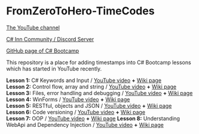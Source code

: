 # FromZeroToHero-TimeCodes
[The YouTube channel](https://www.youtube.com/c/AlmantasKarpavi%C4%8Dius/featured)

[C# Inn Community / Discord Server](https://discord.gg/rCMKcUU)

[GitHub page of C# Bootcamp](https://github.com/csinn/CSharp-From-Zero-To-Hero-v2)

This repository is a place for adding timestamps into C# Bootcamp lessons which has started in YouTube recently.

**Lesson 1:** C# Keywords and Input / [YouTube video](https://www.youtube.com/watch?v=qG0I2NN2dNE) **+** [Wiki page](https://github.com/csinn/CSharp-From-Zero-To-Hero-v2/wiki/C%23-Keywords-and-User-Input)<br>
**Lesson 2:** Control flow, array and string / [YouTube video](https://www.youtube.com/watch?v=l8qhUB80NaA) **+** [Wiki page](https://github.com/csinn/CSharp-From-Zero-To-Hero-v2/wiki/Control-Flow,-Array-and-string)<br>
**Lesson 3:** Files, error handling and debugging / [YouTube video](https://www.youtube.com/watch?v=6bckEKwYAns) **+** [Wiki page](https://github.com/csinn/CSharp-From-Zero-To-Hero-v2/wiki/Files,-error-handling-and-debugging)<br>
**Lesson 4:** WinForms / [YouTube video](https://www.youtube.com/watch?v=RVUHDYUqi2A) **+** [Wiki page](https://github.com/csinn/CSharp-From-Zero-To-Hero-v2/wiki/Frontend-using-WinForms)<br>
**Lesson 5:** RESTful, objects and JSON / [YouTube video](https://www.youtube.com/watch?v=JAPQ_XbMLww) **+** [Wiki page](https://github.com/csinn/CSharp-From-Zero-To-Hero-v2/wiki/RESTful,-Objects-and-JSON)<br>
**Lesson 6:** Code versioning / [YouTube video](https://www.youtube.com/watch?v=xTcba__xhbU) **+** [Wiki page](https://github.com/csinn/CSharp-From-Zero-To-Hero-v2/wiki/Code-versioning)<br>
**Lesson 7:** OOP / [YouTube video](https://www.youtube.com/watch?v=5Q6c27SzcDE&t=4955s) **+** [Wiki page](https://github.com/csinn/CSharp-From-Zero-To-Hero-v2/wiki/OOP)
**Lesson 8:** Understanding WebApi and Dependency Injection / [YouTube video](https://www.youtube.com/watch?v=qUsWkZDztoI&list=PLbwOopTjJke49hTBrmz8ayxQj_Zro4zrg) **+** [Wiki page](https://github.com/csinn/CSharp-From-Zero-To-Hero-v2/wiki/Understanding-WebApi-and-Dependency-Injection)